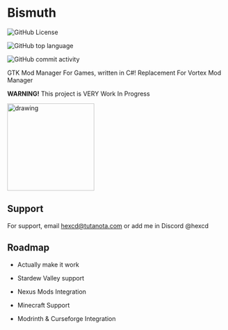 
# Bismuth 
![GitHub License](https://img.shields.io/github/license/azealo/Bismuth) 

![GitHub top language](https://img.shields.io/github/languages/top/azealo/Bismuth)

![GitHub commit activity](https://img.shields.io/github/commit-activity/m/azealo/Bismuth)



GTK Mod Manager For Games, written in C#! Replacement For Vortex Mod Manager

**WARNING!** This project is VERY Work In Progress


<img src="https://raw.githubusercontent.com/azealo/Bismuth/master/Bismuth.png" alt="drawing" width="200"/>


## Support

For support, email hexcd@tutanota.com or add me in Discord @hexcd


## Roadmap

- Actually make it work

- Stardew Valley support

- Nexus Mods Integration

- Minecraft Support

- Modrinth & Curseforge Integration

